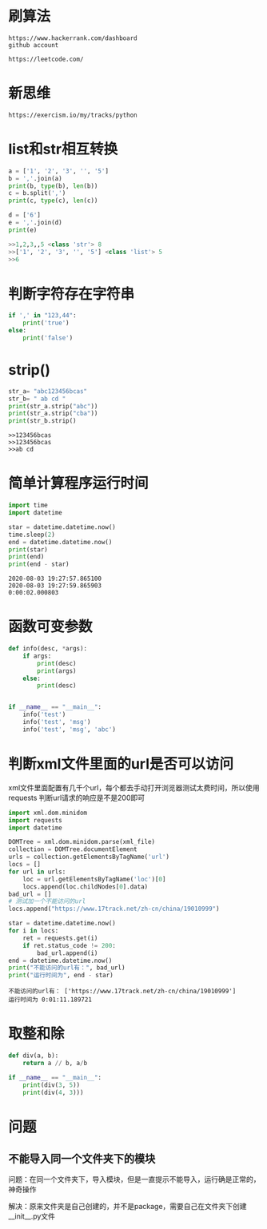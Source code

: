 <!--
 * @Author: joker.zhang
 * @Date: 2020-07-21 17:34:07
 * @LastEditors: joker.zhang
 * @LastEditTime: 2020-12-29 19:53:37
 * @Description: For Automation
--> 


# 刷算法
```
https://www.hackerrank.com/dashboard
github account
```
```
https://leetcode.com/
```

# 新思维
```
https://exercism.io/my/tracks/python
```
# list和str相互转换

```python
a = ['1', '2', '3', '', '5']
b = ','.join(a)
print(b, type(b), len(b))
c = b.split(',')
print(c, type(c), len(c))

d = ['6']
e = ','.join(d)
print(e)
```
```python
>>1,2,3,,5 <class 'str'> 8
>>['1', '2', '3', '', '5'] <class 'list'> 5
>>6
```

# 判断字符存在字符串
```python
if ',' in "123,44":
    print('true')
else:
    print('false')
```
# strip()
```python
str_a= "abc123456bcas"
str_b= " ab cd "
print(str_a.strip("abc"))
print(str_a.strip("cba"))
print(str_b.strip()
```
```
>>123456bcas
>>123456bcas
>>ab cd
```

# 简单计算程序运行时间

```python
import time
import datetime

star = datetime.datetime.now()
time.sleep(2)
end = datetime.datetime.now()
print(star)
print(end)
print(end - star)
```
```
2020-08-03 19:27:57.865100
2020-08-03 19:27:59.865903
0:00:02.000803
```
# 函数可变参数
```python
def info(desc, *args):
    if args:
        print(desc)
        print(args)
    else:
        print(desc)


if __name__ == "__main__":
    info('test')
    info('test', 'msg')
    info('test', 'msg', 'abc')
```

# 判断xml文件里面的url是否可以访问

xml文件里面配置有几千个url，每个都去手动打开浏览器测试太费时间，所以使用requests 判断url请求的响应是不是200即可
```python
import xml.dom.minidom
import requests
import datetime

DOMTree = xml.dom.minidom.parse(xml_file)
collection = DOMTree.documentElement
urls = collection.getElementsByTagName('url')
locs = []
for url in urls:
    loc = url.getElementsByTagName('loc')[0]
    locs.append(loc.childNodes[0].data)
bad_url = []
# 测试加一个不能访问的url
locs.append("https://www.17track.net/zh-cn/china/19010999")

star = datetime.datetime.now()
for i in locs:
    ret = requests.get(i)
    if ret.status_code != 200:
        bad_url.append(i)
end = datetime.datetime.now()
print("不能访问的url有：", bad_url)
print("运行时间为", end - star)
```
```
不能访问的url有： ['https://www.17track.net/zh-cn/china/19010999']
运行时间为 0:01:11.189721
```
# 取整和除
```python
def div(a, b):
    return a // b, a/b

if __name__ == "__main__":
    print(div(3, 5))
    print(div(4, 3)))
```

# 问题
## 不能导入同一个文件夹下的模块

问题：在同一个文件夹下，导入模块，但是一直提示不能导入，运行确是正常的，神奇操作

解决：原来文件夹是自己创建的，并不是package，需要自己在文件夹下创建__init__.py文件